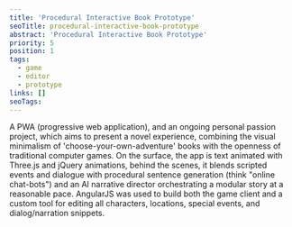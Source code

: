 ```yaml
---
title: 'Procedural Interactive Book Prototype'
seoTitle: procedural-interactive-book-prototype
abstract: 'Procedural Interactive Book Prototype'
priority: 5
position: 1
tags:
  - game
  - editor
  - prototype
links: []
seoTags:
---
```


A PWA (progressive web application), and an ongoing personal passion project, which aims to present a novel experience, combining the visual minimalism of 'choose-your-own-adventure' books with the openness of traditional computer games. On the surface, the app is text animated with Three.js and jQuery animations, behind the scenes, it blends scripted events and dialogue with procedural sentence generation (think "online chat-bots") and an AI narrative director orchestrating a modular story at a reasonable pace. AngularJS was used to build both the game client and a custom tool for editing all characters, locations, special events, and dialog/narration snippets.
